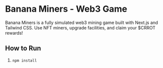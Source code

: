 # Banana Miners - Web3 Game

Banana Miners is a fully simulated web3 mining game built with Next.js and Tailwind CSS. Use NFT miners, upgrade facilities, and claim your $CRROT rewards!

## How to Run
1. `npm install`